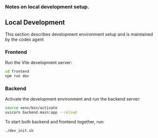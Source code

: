 ### Notes on local development setup.  

## Local Development
This section describes development environment setup and is maintained by the codex agent


### Frontend

Run the Vite development server:

```bash
cd frontend
npm run dev
```

### Backend

Activate the development environment and run the backend server:

```bash
source venv/bin/activate
uvicorn backend.main:app --reload
```

To start both backend and frontend together, run:

```bash
./dev_init.sh
```

